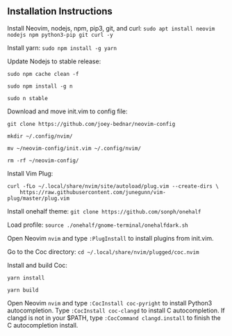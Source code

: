 ## Installation Instructions

Install Neovim, nodejs, npm, pip3, git, and curl: `sudo apt install neovim nodejs npm python3-pip git curl -y`

Install yarn: `sudo npm install -g yarn`

Update Nodejs to stable release: 
```
sudo npm cache clean -f

sudo npm install -g n

sudo n stable
```

Download and move init.vim to config file:
```
git clone https://github.com/joey-bednar/neovim-config

mkdir ~/.config/nvim/

mv ~/neovim-config/init.vim ~/.config/nvim/

rm -rf ~/neovim-config/
```

Install Vim Plug:
```
curl -fLo ~/.local/share/nvim/site/autoload/plug.vim --create-dirs \
    https://raw.githubusercontent.com/junegunn/vim-plug/master/plug.vim
```   

Install onehalf theme: `git clone https://github.com/sonph/onehalf`

Load profile: `source ./onehalf/gnome-terminal/onehalfdark.sh`

Open Neovim `nvim` and type `:PlugInstall` to install plugins from init.vim.

Go to the Coc directory: `cd ~/.local/share/nvim/plugged/coc.nvim`

Install and build Coc:
```
yarn install

yarn build
```
Open Neovim `nvim` and type `:CocInstall coc-pyright` to install Python3 autocompletion.
Type `:CocInstall coc-clangd` to install C autocompletion.
If clangd is not in your $PATH, type `:CocCommand clangd.install` to finish the C autocompletion install.
